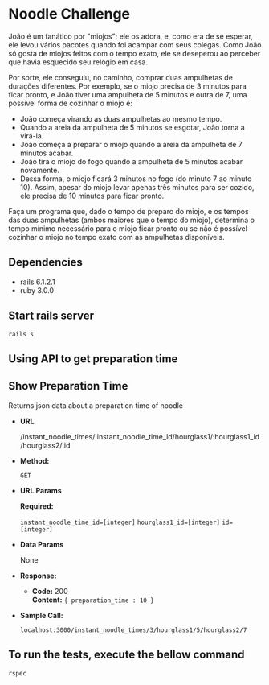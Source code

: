 # Noodle Challenge

João é um fanático por "miojos"; ele os adora, e, como era de se esperar, ele levou vários pacotes quando foi acampar com seus colegas. Como João só gosta de miojos feitos com o tempo exato, ele se deseperou ao perceber que havia esquecido seu relógio em casa.

Por sorte, ele conseguiu, no caminho, comprar duas ampulhetas de durações diferentes. Por exemplo, se o miojo precisa de 3 minutos para ficar pronto, e João tiver uma ampulheta de 5 minutos e outra de 7, uma possível forma de cozinhar o miojo é:
* João começa virando as duas ampulhetas ao mesmo tempo.
* Quando a areia da ampulheta de 5 minutos se esgotar, João torna a virá-la.
* João começa a preparar o miojo quando a areia da ampulheta de 7 minutos acabar.
* João tira o miojo do fogo quando a ampulheta de 5 minutos acabar novamente.
* Dessa forma, o miojo ficará 3 minutos no fogo (do minuto 7 ao minuto 10). Assim, apesar do miojo levar apenas três minutos para ser cozido, ele precisa de 10 minutos para ficar pronto.

Faça um programa que, dado o tempo de preparo do miojo, e os tempos das duas ampulhetas (ambos maiores que o tempo do miojo), determina o tempo mínimo necessário para o miojo ficar pronto ou se não é possível cozinhar o miojo no tempo exato com as ampulhetas disponíveis.

## Dependencies
* rails 6.1.2.1
* ruby 3.0.0

## Start rails server
```
rails s
```

## Using API to get preparation time

**Show Preparation Time**
----
  Returns json data about a preparation time of noodle

* **URL**

  /instant_noodle_times/:instant_noodle_time_id/hourglass1/:hourglass1_id/hourglass2/:id

* **Method:**

  `GET`
  
*  **URL Params**

   **Required:**
 
   `instant_noodle_time_id=[integer]`
   `hourglass1_id=[integer]`
   `id=[integer]`

* **Data Params**

  None

* **Response:**

  * **Code:** 200 <br />
    **Content:** `{ preparation_time : 10 }`

* **Sample Call:**

  ```
  localhost:3000/instant_noodle_times/3/hourglass1/5/hourglass2/7
  ```

## To run the tests, execute the bellow command
```
rspec
```